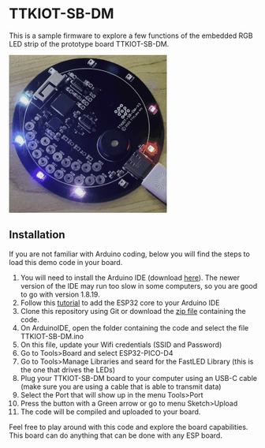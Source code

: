 # TTKIOT-SB-DM

This is a sample firmware to explore a few functions of the embedded RGB LED strip of the prototype board TTKIOT-SB-DM.

![TTKIOT-SB-DM](https://github.com/TTKLabs/TTKIOT-SB-DM/blob/main/doc/ttkiot-sb-dm.gif)

## Installation
If you are not familiar with Arduino coding, below you will find the steps to load this demo code in your board.

 1. You will need to install the Arduino IDE (download [here](https://www.arduino.cc/en/software)). The newer version of the IDE may run too slow in some computers, so you are good to go with version 1.8.19.
 2.  Follow this [tutorial](https://randomnerdtutorials.com/installing-the-esp32-board-in-arduino-ide-windows-instructions/) to add the ESP32 core to your Arduino IDE
 3. Clone this repository using Git or download the [zip file](https://github.com/TTKLabs/TTKIOT-SB-DM/archive/refs/heads/main.zip) containing the code.
 4. On ArduinoIDE, open the folder containing the code and select the file TTKIOT-SB-DM.ino
 5. On this file, update your Wifi credentials (SSID and Password)
 6. Go to Tools>Board and select ESP32-PICO-D4
 7. Go to Tools>Manage Libraries and seard for the FastLED Library (this is the one that drives the LEDs)
 8. Plug your TTKIOT-SB-DM board to your computer using an USB-C cable (make sure you are using a cable that is able to transmit data)
 9. Select the Port that will show up in the menu Tools>Port
 10. Press the button with a Green arrow or go to menu Sketch>Upload
 11. The code will be compiled and uploaded to your board.

Feel free to play around with this code and explore the board capabilities. This board can do anything that can be done with any ESP board. 
